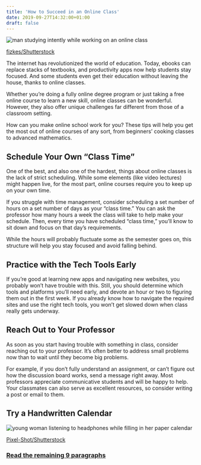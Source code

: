 ```yaml
---
title: 'How to Succeed in an Online Class'
date: 2019-09-27T14:32:00+01:00
draft: false
---
```


![man studying intently while working on an online class](https://www.lifesavvy.com/p/uploads/2019/09/7565a0aa.jpg)

[fizkes/Shutterstock](https://www.shutterstock.com/image-photo/focused-african-american-man-wear-headphones-1236719398)

The internet has revolutionized the world of education. Today, ebooks can replace stacks of textbooks, and productivity apps now help students stay focused. And some students even get their education without leaving the house, thanks to online classes.

Whether you’re doing a fully online degree program or just taking a free online course to learn a new skill, online classes can be wonderful. However, they also offer unique challenges far different from those of a classroom setting.

How can you make online school work for you? These tips will help you get the most out of online courses of any sort, from beginners’ cooking classes to advanced mathematics.

Schedule Your Own “Class Time”
------------------------------

One of the best, and also one of the hardest, things about online classes is the lack of strict scheduling. While some elements (like video lectures) might happen live, for the most part, online courses require you to keep up on your own time.

If you struggle with time management, consider scheduling a set number of hours on a set number of days as your “class time.” You can ask the professor how many hours a week the class will take to help make your schedule. Then, every time you have scheduled “class time,” you’ll know to sit down and focus on that day’s requirements.

While the hours will probably fluctuate some as the semester goes on, this structure will help you stay focused and avoid falling behind.

Practice with the Tech Tools Early
----------------------------------

If you’re good at learning new apps and navigating new websites, you probably won’t have trouble with this. Still, you should determine which tools and platforms you’ll need early, and devote an hour or two to figuring them out in the first week. If you already know how to navigate the required sites and use the right tech tools, you won’t get slowed down when class really gets underway.

Reach Out to Your Professor
---------------------------

As soon as you start having trouble with something in class, consider reaching out to your professor. It’s often better to address small problems now than to wait until they become big problems.

For example, if you don’t fully understand an assignment, or can’t figure out how the discussion board works, send a message right away. Most professors appreciate communicative students and will be happy to help. Your classmates can also serve as excellent resources, so consider writing a post or email to them.

Try a Handwritten Calendar
--------------------------

![young woman listening to headphones while filling in her paper calendar](https://www.lifesavvy.com/p/uploads/2019/09/84260304.jpg)

[Pixel-Shot/Shutterstock](https://www.shutterstock.com/image-photo/young-africanamerican-student-listening-music-while-1440711230)

### [Read the remaining 9 paragraphs](https://www.lifesavvy.com/9778/how-to-succeed-in-an-online-class/)
